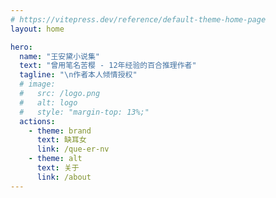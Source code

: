 ```yaml
---
# https://vitepress.dev/reference/default-theme-home-page
layout: home

hero:
  name: "王安黛小说集"
  text: "曾用笔名苦樱 - 12年经验的百合推理作者"
  tagline: "\n作者本人倾情授权"
  # image:
  #   src: /logo.png
  #   alt: logo
  #   style: "margin-top: 13%;"
  actions:
    - theme: brand
      text: 缺耳女
      link: /que-er-nv
    - theme: alt
      text: 关于
      link: /about
---
```

